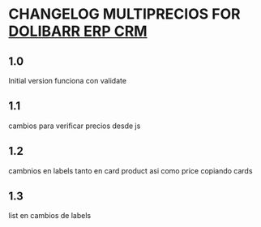 # CHANGELOG MULTIPRECIOS FOR [DOLIBARR ERP CRM](https://www.dolibarr.org)

## 1.0

Initial version
funciona con validate


## 1.1

cambios para verificar precios desde js

## 1.2

cambnios en labels tanto en card product asi como price  copiando cards

## 1.3

list  en cambios de labels
